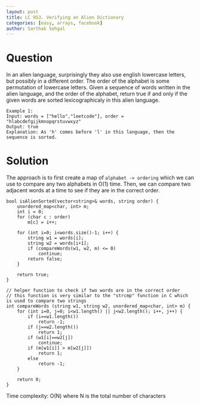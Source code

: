 ```yaml
---
layout: post
title: LC 953. Verifying an Alien Dictionary
categories: [easy, arrays, facebook]
author: Sarthak Sehgal
---
```

# Question
In an alien language, surprisingly they also use english lowercase letters, but possibly in a different order. The order of the alphabet is some permutation of lowercase letters.
Given a sequence of words written in the alien language, and the order of the alphabet, return true if and only if the given words are sorted lexicographicaly in this alien language.
```
Example 1:
Input: words = ["hello","leetcode"], order = "hlabcdefgijkmnopqrstuvwxyz"
Output: true
Explanation: As 'h' comes before 'l' in this language, then the sequence is sorted.
```

# Solution
The approach is to first create a map of `alphabet -> ordering` which we can use to compare any two alphabets in O(1) time. Then, we can compare two adjacent words at a time to see if they are in the correct order.
```
bool isAlienSorted(vector<string>& words, string order) {
    unordered_map<char, int> m;
    int i = 0;
    for (char c : order)
        m[c] = i++;
    
    for (int i=0; i<words.size()-1; i++) {
        string w1 = words[i];
        string w2 = words[i+1];
        if (compareWords(w1, w2, m) <= 0)
            continue;
        return false;
    }
    
    return true;
}

// helper function to check if two words are in the correct order
// this function is very similar to the "strcmp" function in C which is used to compare two strings
int compareWords (string w1, string w2, unordered_map<char, int> m) {
    for (int i=0, j=0; i<w1.length() || j<w2.length(); i++, j++) {
        if (i==w1.length())
            return -1;
        if (j==w2.length())
            return 1;
        if (w1[i]==w2[j])
            continue;
        if (m[w1[i]] > m[w2[j]])
            return 1;
        else
            return -1;
    }

    return 0;
}
```
Time complexity: O(N) where N is the total number of characters